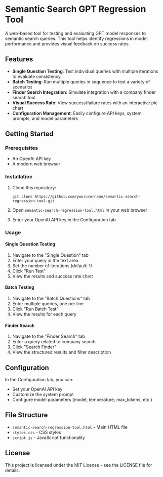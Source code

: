 # Semantic Search GPT Regression Tool

A web-based tool for testing and evaluating GPT model responses to semantic search queries. This tool helps identify regressions in model performance and provides visual feedback on success rates.

## Features

- **Single Question Testing**: Test individual queries with multiple iterations to evaluate consistency
- **Batch Testing**: Run multiple queries in sequence to test a variety of scenarios
- **Finder Search Integration**: Simulate integration with a company finder search tool
- **Visual Success Rate**: View success/failure rates with an interactive pie chart
- **Configuration Management**: Easily configure API keys, system prompts, and model parameters

## Getting Started

### Prerequisites

- An OpenAI API key
- A modern web browser

### Installation

1. Clone this repository:
   ```
   git clone https://github.com/yourusername/semantic-search-regression-tool.git
   ```

2. Open `semantic-search-regression-tool.html` in your web browser

3. Enter your OpenAI API key in the Configuration tab

### Usage

#### Single Question Testing

1. Navigate to the "Single Question" tab
2. Enter your query in the text area
3. Set the number of iterations (default: 1)
4. Click "Run Test"
5. View the results and success rate chart

#### Batch Testing

1. Navigate to the "Batch Questions" tab
2. Enter multiple queries, one per line
3. Click "Run Batch Test"
4. View the results for each query

#### Finder Search

1. Navigate to the "Finder Search" tab
2. Enter a query related to company search
3. Click "Search Finder"
4. View the structured results and filter description

## Configuration

In the Configuration tab, you can:

- Set your OpenAI API key
- Customize the system prompt
- Configure model parameters (model, temperature, max_tokens, etc.)

## File Structure

- `semantic-search-regression-tool.html` - Main HTML file
- `styles.css` - CSS styles
- `script.js` - JavaScript functionality

## License

This project is licensed under the MIT License - see the LICENSE file for details. 
